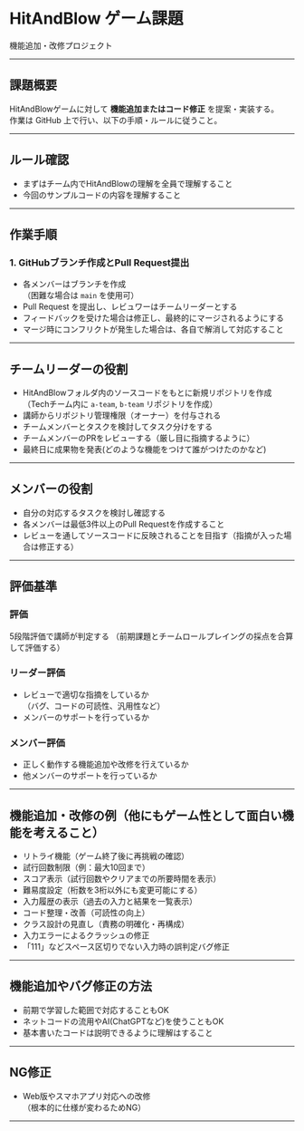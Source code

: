 # HitAndBlow ゲーム課題  
機能追加・改修プロジェクト

---

## 課題概要
HitAndBlowゲームに対して **機能追加またはコード修正** を提案・実装する。  
作業は GitHub 上で行い、以下の手順・ルールに従うこと。

---

## ルール確認
- まずはチーム内でHitAndBlowの理解を全員で理解すること
- 今回のサンプルコードの内容を理解すること

---

## 作業手順

### 1. GitHubブランチ作成とPull Request提出
- 各メンバーはブランチを作成  
  （困難な場合は `main` を使用可）
- Pull Request を提出し、レビュワーはチームリーダーとする
- フィードバックを受けた場合は修正し、最終的にマージされるようにする
- マージ時にコンフリクトが発生した場合は、各自で解消して対応すること

---

## チームリーダーの役割
- HitAndBlowフォルダ内のソースコードをもとに新規リポジトリを作成  
  （Techチーム内に `a-team`, `b-team` リポジトリを作成）
- 講師からリポジトリ管理権限（オーナー）を付与される
- チームメンバーとタスクを検討してタスク分けをする
- チームメンバーのPRをレビューする（厳し目に指摘するように）
- 最終日に成果物を発表(どのような機能をつけて誰がつけたのかなど)

---

## メンバーの役割
- 自分の対応するタスクを検討し確認する
- 各メンバーは最低3件以上のPull Requestを作成すること
- レビューを通してソースコードに反映されることを目指す（指摘が入った場合は修正する）

---

## 評価基準

### 評価
5段階評価で講師が判定する
（前期課題とチームロールプレイングの採点を合算して評価する）

### リーダー評価
- レビューで適切な指摘をしているか  
  （バグ、コードの可読性、汎用性など）
- メンバーのサポートを行っているか

### メンバー評価
- 正しく動作する機能追加や改修を行えているか
- 他メンバーのサポートを行っているか

---

## 機能追加・改修の例（他にもゲーム性として面白い機能を考えること）
- リトライ機能（ゲーム終了後に再挑戦の確認）
- 試行回数制限（例：最大10回まで）
- スコア表示（試行回数やクリアまでの所要時間を表示）
- 難易度設定（桁数を3桁以外にも変更可能にする）
- 入力履歴の表示（過去の入力と結果を一覧表示）
- コード整理・改善（可読性の向上）
- クラス設計の見直し（責務の明確化・再構成）
- 入力エラーによるクラッシュの修正
- 「111」などスペース区切りでない入力時の誤判定バグ修正

---

## 機能追加やバグ修正の方法
- 前期で学習した範囲で対応することもOK
- ネットコードの流用やAI(ChatGPTなど)を使うこともOK
- 基本書いたコードは説明できるように理解はすること

---

## NG修正
- Web版やスマホアプリ対応への改修  
  （根本的に仕様が変わるためNG）

---
